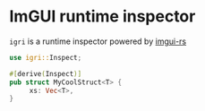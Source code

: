 # ImGUI runtime inspector

`igri` is a runtime inspector powered by [imgui-rs]

[imgui-rs]: https://github.com/imgui-rs/imgui-rs

```rust
use igri::Inspect;

#[derive(Inspect)]
pub struct MyCoolStruct<T> {
     xs: Vec<T>,
}
```

